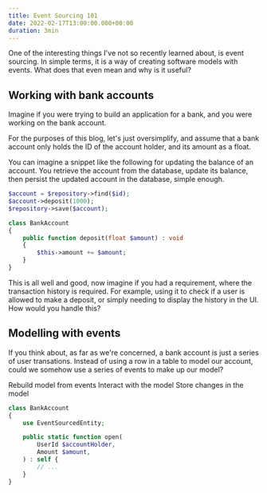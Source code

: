 ```yaml
---
title: Event Sourcing 101
date: 2022-02-17T13:00:00.000+00:00
duration: 3min
---
```


One of the interesting things I've not so recently learned about, is event sourcing. In simple terms, it is a way of creating software models with events. What does that even mean and why is it useful?

## Working with bank accounts

Imagine if you were trying to build an application for a bank, and you were working on the bank account.

For the purposes of this blog, let's just oversimplify, and assume that a bank account only holds the ID of the account holder, and its amount as a float.

You can imagine a snippet like the following for updating the balance of an account. You retrieve the account from the database, update its balance, then persist the updated account in the database, simple enough.

```php
$account = $repository->find($id);
$account->deposit(1000);
$repository->save($account);
```

```php
class BankAccount
{
    public function deposit(float $amount) : void
    {
        $this->amount += $amount;
    }
}
```

This is all well and good, now imagine if you had a requirement, where the transaction history is required. For example, using it to check if a user is allowed to make a deposit, or simply needing to display the history in the UI. How would you handle this?

## Modelling with events

If you think about, as far as we're concerned, a bank account is just a series of user transations. Instead of using a row in a table to model our account, could we somehow use a series of events to make up our model?


Rebuild model from events
Interact with the model
Store changes in the model



```php
class BankAccount
{
    use EventSourcedEntity;

    public static function open(
        UserId $accountHolder,
        Amount $amount,
    ) : self {
        // ...
    }
}
```
